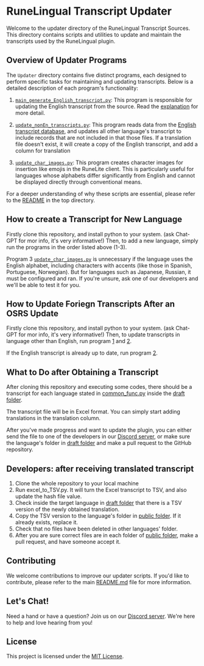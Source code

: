 # RuneLingual Transcript Updater

Welcome to the updater directory of the RuneLingual Transcript Sources. This directory contains scripts and utilities to update and maintain the transcripts used by the RuneLingual plugin.

## Overview of Updater Programs

The `Updater` directory contains five distinct programs, each designed to perform specific tasks for maintaining and updating transcripts. Below is a detailed description of each program's functionality:

1. [`main_generate_English_transcript.py`](update_english_transcript/main_generate_English_transcript.py): This program is responsible for updating the English transcript from the source. Read the [explanation](update_english_transcript/readme.md) for more detail.

2. [`update_nonEn_transcripts.py`](./update_nonEn_transcripts.py): This program reads data from the [English transcript database](transcript.db), and updates all other language's transcript to include records that are not included in that those files. If a translation file doesn't exist, it will create a copy of the English transcript, and add a column for translation

3. [`update_char_images.py`](./update_char_images.py): This program creates character images for insertion like emojis in the RuneLite client. This is particularly useful for languages whose alphabets differ significantly from English and cannot be displayed directly through conventional means.


For a deeper understanding of why these scripts are essential, please refer to the [README](./RuneLingual/transcript/README.md) in the top directory.

## How to create a Transcript for New Language

Firstly clone this repository, and install python to your system. (ask Chat-GPT for mor info, it's very informative!)
Then, to add a new language, simply run the programs in the order listed above (1-3).

Program 3 [`update_char_images.py`](./update_char_images.py) is unnecessary if the language uses the English alphabet, including characters with accents (like those in Spanish, Portuguese, Norwegian). But for languages such as Japanese, Russian, it must be configured and ran. If you're unsure, ask one of our developers and we'll be able to test it for you.

## How to Update Foriegn Transcripts After an OSRS Update
Firstly clone this repository, and install python to your system. (ask Chat-GPT for mor info, it's very informative!)
Then, to update transcripts in language other than English, run program [1](update_english_transcript/main_generate_English_transcript.py) and [2](./update_nonEn_transcripts.py).

If the English transcript is already up to date, run program [2](./update_nonEn_transcripts.py).

## What to Do after Obtaining a Transcript
After cloning this repository and executing some codes, there should be a transcript for each language stated in [common_func.py](common_func.py) inside the [draft folder](../draft/).

The transcript file will be in Excel format. You can simply start adding translations in the translation column.

After you've made progress and want to update the plugin, you can either send the file to one of the developers in our [Discord server](https://discord.gg/ehwKcVdBGS), or make sure the language's folder in [draft folder](../draft/) and make a pull request to the GitHub repository.

## Developers: after receiving translated transcript
1. Clone the whole repository to your local machine
2. Run excel_to_TSV.py. It will turn the Excel transcript to TSV, and also update the hash file value.
3. Check inside the target language in [draft folder](../draft/) that there is a TSV version of the newly obtained translation.
4. Copy the TSV version to the language's folder in [public folder](../public/). If it already exists, replace it.
5. Check that no files have been deleted in other languages' folder.
6. After you are sure correct files are in each folder of [public folder](../public/), make a pull request, and have someone accept it.


## Contributing

We welcome contributions to improve our updater scripts. If you'd like to contribute, please refer to the main [README.md](../README.md) file for more information.

## Let's Chat!

Need a hand or have a question? Join us on our [Discord server](https://discord.gg/ehwKcVdBGS). We're here to help and love hearing from you!

## License

This project is licensed under the [MIT License](../LICENSE).
